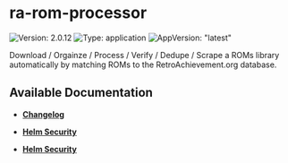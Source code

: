 # ra-rom-processor

![Version: 2.0.12](https://img.shields.io/badge/Version-2.0.12-informational?style=flat-square) ![Type: application](https://img.shields.io/badge/Type-application-informational?style=flat-square) ![AppVersion: "latest"](https://img.shields.io/badge/AppVersion-"latest"-informational?style=flat-square)

Download / Orgainze / Process / Verify / Dedupe / Scrape a ROMs library automatically by matching ROMs to the RetroAchievement.org database.

## Available Documentation

- [**Changelog**](CHANGELOG)

- [**Helm Security**](container-security)

- [**Helm Security**](helm-security)

